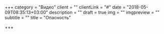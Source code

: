 +++
category = "Видео"
client = ""
clientLink = "#"
date = "2018-05-09T08:35:13+03:00"
description = ""
draft = true
img = ""
imgpreview = ""
subtitle = ""
title = "Опасность"

+++
